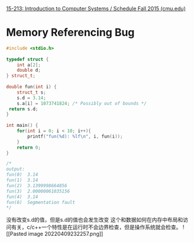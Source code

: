 [15-213: Introduction to Computer Systems / Schedule Fall 2015 (cmu.edu)](https://www.cs.cmu.edu/afs/cs/academic/class/15213-f15/www/schedule.html)
# Memory Referencing Bug
```c++
#include <stdio.h>  
  
typedef struct {  
    int a[2];  
    double d;  
} struct_t;  
  
double fun(int i) {  
    struct_t s;  
    s.d = 3.14;  
    s.a[i] = 1073741824; /* Possibly out of bounds */  
 return s.d;  
}  
  
int main() {  
    for(int i = 0; i < 10; i++){  
        printf("fun(%d): %lf\n", i, fun(i));  
    }  
    return 0;  
}

/*
output:
fun(0)  3.14
fun(1)  3.14
fun(2)  3.1399998664856
fun(3)  2.00000061035156
fun(4)  3.14
fun(6)  Segmentation fault
*/
```
没有改变s.d的值，但是s.d的值也会发生改变
这个和数据如何在内存中布局和访问有关，c/c++一个特性是在运行时不会边界检查，但是操作系统就会检查。
![[Pasted image 20220409232257.png]]
